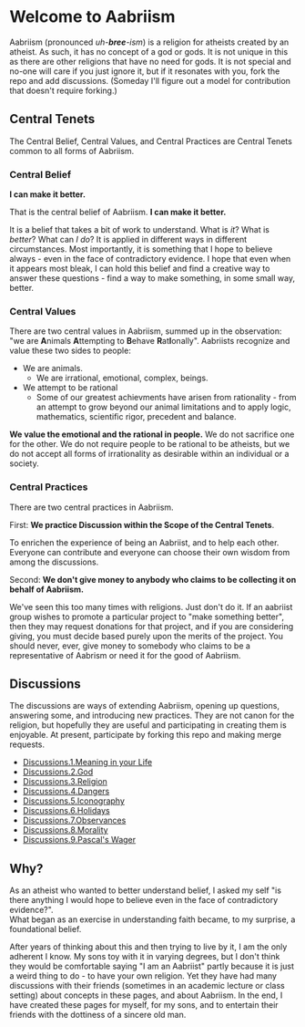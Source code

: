 # Welcome to Aabriism

Aabriism (pronounced *uh-**bree**-ism*) is a religion for atheists created by an atheist.  As such, it has no concept of a god or gods.  It is not unique in this as there are other religions that have no need for gods.  It is not special and no-one will care if you just ignore it, but if it resonates with you, fork the repo and add discussions.  (Someday I'll figure out a model for contribution that doesn't require forking.)

## Central Tenets
The Central Belief, Central Values, and Central Practices are Central Tenets common to all forms of Aabriism. 

### Central Belief

  **I can make it better.**

That is the central belief of Aabriism.  **I can make it better.**  

It is a belief that takes a bit of work to understand.  What is *it*?  What is *better*?  What can *I do*? 
It is applied in different ways in different circumstances.  Most importantly, it is something that I hope to believe always - even in the face of contradictory evidence.  I hope that even when it appears most bleak, I can hold this belief and find a creative way to answer these questions - find a way to make something, in some small way, better.

### Central Values
There are two central values in Aabriism, summed up in the observation: "we are **A**nimals **A**ttempting to **B**ehave **R**at**I**onally".  Aabriists recognize and value these two sides to people:  
* We are animals. 
  * We are irrational, emotional, complex, beings.
* We attempt to be rational
  * Some of our greatest achievments have arisen from rationality - from an attempt to grow beyond our animal limitations and to apply logic, mathematics, scientific rigor, precedent and balance.

**We value the emotional and the rational in people.**  We do not sacrifice one for the other.  We do not require people to be rational to be atheists, but we do not accept all forms of irrationality as desirable within an individual or a society.

### Central Practices
There are two central practices in Aabriism.

First:   **We practice Discussion within the Scope of the Central Tenets**. 

To enrichen the experience of being an Aabriist, and to help each other.  Everyone can contribute and everyone can choose their own wisdom from among the discussions.

Second: **We don't give money to anybody who claims to be collecting it on behalf of Aabriism.**

We've seen this too many times with religions.  Just don't do it.  If an aabriist group wishes to promote a particular project to "make something better", then they may request donations for that project, and if you are considering giving, you must decide based purely upon the merits of the project.  You should never, ever, give money to somebody who claims to be a representative of Aabrism or need it for the good of Aabriism.


## Discussions
The discussions are ways of extending Aabriism, opening up questions, answering some, and introducing new practices.  They are not canon for the religion, but hopefully they are useful and participating in creating them is enjoyable.  At present, participate by forking this repo and making merge requests.
* [Discussions.1.Meaning in your Life](philosophy/meaning.html)
* [Discussions.2.God](philosophy/god.html)
* [Discussions.3.Religion](philosophy/religion.html)
* [Discussions.4.Dangers](practices/dangers.html)
* [Discussions.5.Iconography](iconography/index.html)
* [Discussions.6.Holidays](practices/index.html#holidays)
* [Discussions.7.Observances](practices/index.html)
* [Discussions.8.Morality](philosophy/morality.html)
* [Discussions.9.Pascal's Wager](philosophy/pascalswager.md)

## Why?
As an atheist who wanted to better understand belief, I asked my self "is there anything I would hope to believe even in the face of contradictory evidence?".  
What began as an exercise in understanding faith became, to my surprise, a foundational belief.

After years of thinking about this and then trying to live by it, I am the only adherent I know.  My sons toy with it in varying degrees, but I don't think they would be comfortable saying "I am an Aabriist" partly because it is just a weird thing to do - to have your own religion.  Yet they have had many discussions with their friends (sometimes in an academic lecture or class setting) about concepts in these pages, and about Aabriism.  In the end, I have created these pages for myself, for my sons, and to entertain their friends with the dottiness of a sincere old man.


